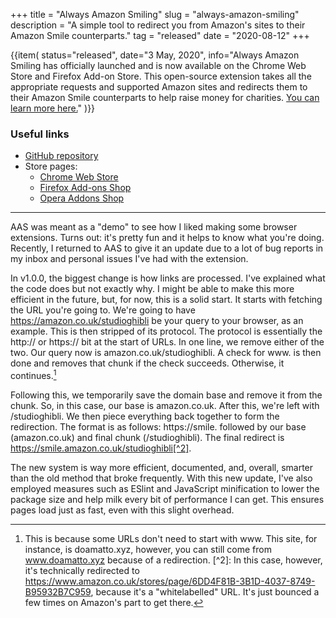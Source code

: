 +++
title = "Always Amazon Smiling"
slug = "always-amazon-smiling"
description = "A simple tool to redirect you from Amazon's sites to their Amazon Smile counterparts."
tag = "released"
date = "2020-08-12"
+++

<section id="timeline">
  {{item(
    status="released",
    date="3 May, 2020",
    info="Always Amazon Smiling has officially launched and is now
      available on the Chrome Web Store and Firefox Add-on Store.
      This open-source extension takes all the appropriate requests
      and supported Amazon sites and redirects them to their Amazon
      Smile counterparts to help raise money for charities. <a
      href="https://github.com/doamatto/always-amazon-smiling"> You
      can learn more here.</a>"
  )}}
</section>

### Useful links
- [GitHub repository](https://github.com/doamatto/always-amazon-smiling)
- Store pages:
  - [Chrome Web Store](https://chrome.google.com/webstore/detail/always-amazon-smiling/ioeinegegnpkndnbkmmhhhaljlfpemgf)
  - [Firefox Add-ons Shop](https://addons.mozilla.org/firefox/addon/always-amazon-smiling/)
  - [Opera Addons Shop](https://addons.opera.com/extensions/details/always-amazon-smiling/)

---

AAS was meant as a "demo" to see how I liked making some browser extensions. Turns out: it's pretty fun and it helps to know what you're doing. Recently, I returned to AAS to give it an update due to a lot of bug reports in my inbox and personal issues I've had with the extension.

In v1.0.0, the biggest change is how links are processed. I've explained what the code does but not exactly why. I might be able to make this more efficient in the future, but, for now, this is a solid start. It starts with fetching the URL you're going to. We're going to have https://amazon.co.uk/studioghibli be your query to your browser, as an example. This is then stripped of its protocol. The protocol is essentially the http:// or https:// bit at the start of URLs. In one line, we remove either of the two. Our query now is amazon.co.uk/studioghibli. A check for www. is then done and removes that chunk if the check succeeds. Otherwise, it continues.[^1]

Following this, we temporarily save the domain base and remove it from the chunk. So, in this case, our base is amazon.co.uk. After this, we're left with /studioghibli. We then piece everything back together to form the redirection. The format is as follows: https://smile. followed by our base (amazon.co.uk) and final chunk (/studioghibli). The final redirect is https://smile.amazon.co.uk/studioghibli[^2].

The new system is way more efficient, documented, and, overall, smarter than the old method that broke frequently. With this new update, I've also employed measures such as ESlint and JavaScript minification to lower the package size and help milk every bit of performance I can get. This ensures pages load just as fast, even with this slight overhead.

[^1]: This is because some URLs don't need to start with www. This site, for instance, is doamatto.xyz, however, you can still come from www.doamatto.xyz because of a redirection. [^2]: In this case, however, it's technically redirected to https://www.amazon.co.uk/stores/page/6DD4F81B-3B1D-4037-8749-B95932B7C959, because it's a "whitelabelled" URL. It's just bounced a few times on Amazon's part to get there.
